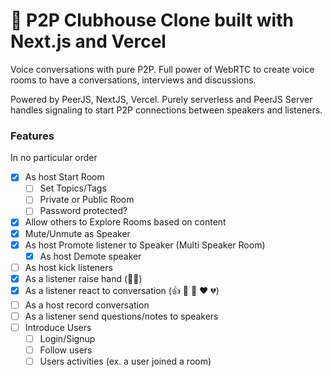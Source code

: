 # 🎤 P2P Clubhouse Clone built with Next.js and Vercel

Voice conversations with pure P2P. Full power of WebRTC to create voice rooms to have a conversations, interviews and discussions.

Powered by PeerJS, NextJS, Vercel. Purely serverless and PeerJS Server handles signaling to start P2P connections between speakers and listeners.

### Features

In no particular order

- [x] As host Start Room
  - [ ] Set Topics/Tags
  - [ ] Private or Public Room
  - [ ] Password protected?
- [x] Allow others to Explore Rooms based on content
- [x] Mute/Unmute as Speaker
- [x] As host Promote listener to Speaker (Multi Speaker Room)
  - [x] As host Demote speaker
- [ ] As host kick listeners
- [x] As a listener raise hand (🙋‍♀️)
- [x] As a listener react to conversation (👍 👏 👋 ♥️ 💔)
- [ ] As a host record conversation
- [ ] As a listener send questions/notes to speakers
- [ ] Introduce Users
  - [ ] Login/Signup
  - [ ] Follow users
  - [ ] Users activities (ex. a user joined a room)
